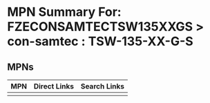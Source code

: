 



# MPN Summary For: FZECONSAMTECTSW135XXGS > con-samtec : TSW-135-XX-G-S

## MPNs
  

|MPN|Direct Links|Search Links|
| :--- | :--- | :--- |
||||
